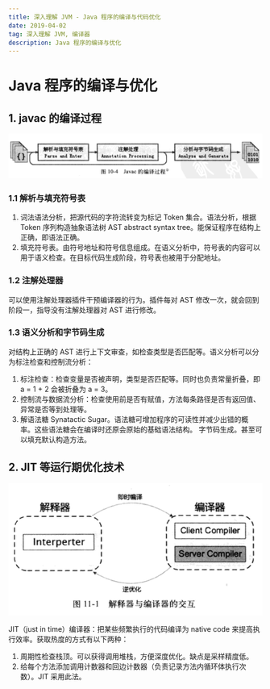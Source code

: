 ```yaml
---
title: 深入理解 JVM - Java 程序的编译与代码优化
date: 2019-04-02
tag: 深入理解 JVM, 编译器
description: Java 程序的编译与优化
---
```


# Java 程序的编译与优化

## 1. javac 的编译过程

![Java 编译过程](./compiling-process.png)

### 1.1 解析与填充符号表

1. 词法语法分析，把源代码的字符流转变为标记 Token 集合。语法分析，根据 Token 序列构造抽象语法树 AST abstract syntax tree。能保证程序在结构上正确，即语法正确。
2. 填充符号表。由符号地址和符号信息组成。在语义分析中，符号表的内容可以用于语义检查。在目标代码生成阶段，符号表也被用于分配地址。

### 1.2 注解处理器

可以使用注解处理器插件干预编译器的行为。插件每对 AST 修改一次，就会回到阶段一，指导没有注解处理器对 AST 进行修改。

### 1.3 语义分析和字节码生成

对结构上正确的 AST 进行上下文审查，如检查类型是否匹配等。语义分析可以分为标注检查和控制流分析：

1. 标注检查：检查变量是否被声明，类型是否匹配等。同时也负责常量折叠，即 a = 1 + 2 会被折叠为 a = 3。
2. 控制流与数据流分析：检查使用前是否有赋值，方法每条路径是否有返回值、异常是否等到处理等。
3. 解语法糖 Synatactic Sugar。语法糖可增加程序的可读性并减少出错的概率。这些语法糖会在编译时还原会原始的基础语法结构。
字节码生成。甚至可以填充默认构造方法。

## 2. JIT 等运行期优化技术

![JIT](./jit.png)

JIT（just in time）编译器：把某些频繁执行的代码编译为 native code 来提高执行效率。获取热度的方式有以下两种：

1. 周期性检查栈顶。可以获得调用堆栈，方便深度优化。缺点是采样精度低。
2. 给每个方法添加调用计数器和回边计数器（负责记录方法内循环体执行次数）。JIT 采用此法。
